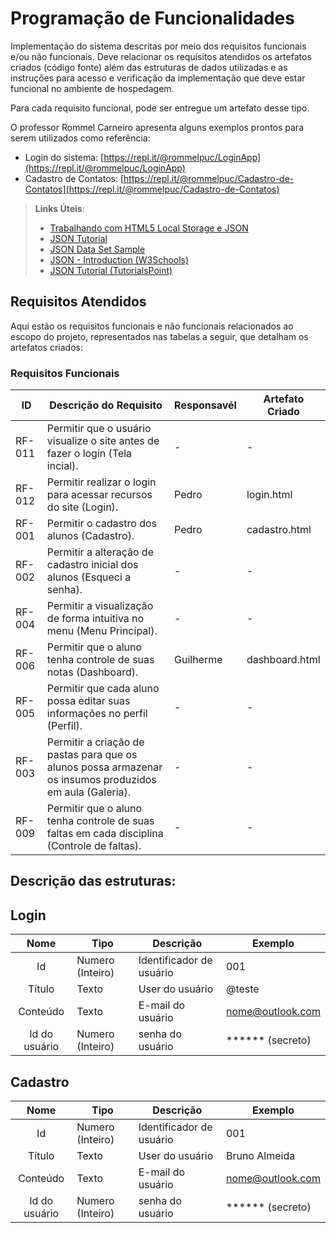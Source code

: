 # Programação de Funcionalidades

Implementação do sistema descritas por meio dos requisitos funcionais e/ou não funcionais. Deve relacionar os requisitos atendidos os artefatos criados (código fonte) além das estruturas de dados utilizadas e as instruções para acesso e verificação da implementação que deve estar funcional no ambiente de hospedagem.

Para cada requisito funcional, pode ser entregue um artefato desse tipo.

O professor Rommel Carneiro apresenta alguns exemplos prontos para serem utilizados como referência:
- Login do sistema: [https://repl.it/@rommelpuc/LoginApp](https://repl.it/@rommelpuc/LoginApp) 
- Cadastro de Contatos: [https://repl.it/@rommelpuc/Cadastro-de-Contatos](https://repl.it/@rommelpuc/Cadastro-de-Contatos)


> **Links Úteis**:
>
> - [Trabalhando com HTML5 Local Storage e JSON](https://www.devmedia.com.br/trabalhando-com-html5-local-storage-e-json/29045)
> - [JSON Tutorial](https://www.w3resource.com/JSON)
> - [JSON Data Set Sample](https://opensource.adobe.com/Spry/samples/data_region/JSONDataSetSample.html)
> - [JSON - Introduction (W3Schools)](https://www.w3schools.com/js/js_json_intro.asp)
> - [JSON Tutorial (TutorialsPoint)](https://www.tutorialspoint.com/json/index.htm)


## Requisitos Atendidos

Aqui estão os requisitos funcionais e não funcionais relacionados ao escopo do projeto, representados nas tabelas a seguir, que detalham os artefatos criados:

### Requisitos Funcionais

|ID    | Descrição do Requisito | Responsavél | Artefato Criado |
|------|------------------------|------------|-----------------|
|RF-011| Permitir que o usuário visualize o site antes de fazer o login (Tela incial). | - | - |
|RF-012| Permitir realizar o login para acessar recursos do site (Login). | Pedro | login.html |
|RF-001| Permitir o cadastro dos alunos (Cadastro). | Pedro | cadastro.html |
|RF-002| Permitir a alteração de cadastro inicial dos alunos (Esqueci a senha). | - | - |
|RF-004| Permitir a visualização de forma intuitiva no menu (Menu Principal). | - | - |
|RF-006| Permitir que o aluno tenha controle de suas notas (Dashboard). | Guilherme | dashboard.html |
|RF-005| Permitir que cada aluno possa editar suas informações no perfil (Perfil). | - | - |
|RF-003| Permitir a criação de pastas para que os alunos possa armazenar os insumos produzidos em aula (Galeria). | - | - |
|RF-009| Permitir que o aluno tenha controle de suas faltas em cada disciplina (Controle de faltas). | - | - |

## Descrição das estruturas:

## Login
|  **Nome**      | **Tipo**          | **Descrição**                             | **Exemplo**                                    |
|:--------------:|-------------------|-------------------------------------------|------------------------------------------------|
| Id             | Numero (Inteiro)  | Identificador de usuário                  | 001                                              |
| Título         | Texto             | User do usuário                           | @teste                                  |
| Conteúdo       | Texto             | E-mail do usuário                         | nome@outlook.com                             |
| Id do usuário  | Numero (Inteiro)  | senha do usuário                          | ****** (secreto)                                            |

## Cadastro
|  **Nome**      | **Tipo**          | **Descrição**                             | **Exemplo**                                    |
|:--------------:|-------------------|-------------------------------------------|------------------------------------------------|
| Id             | Numero (Inteiro)  | Identificador de usuário                  | 001                                              |
| Título         | Texto             | User do usuário                           | Bruno Almeida                                 |
| Conteúdo       | Texto             | E-mail do usuário                         | nome@outlook.com                            |
| Id do usuário  | Numero (Inteiro)  | senha do usuário                          | ****** (secreto)                                            |
